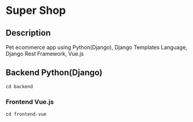 # Super Shop

## Description

Pet ecommerce app using Python(Django), Django Templates Language, Django Rest Framework, Vue.js

## Backend Python(Django)

```
cd backend
```

### Frontend Vue.js

```
cd frontend-vue
```
